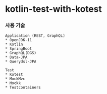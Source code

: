 # kotlin-test-with-kotest

### 사용 기술
```
Application (REST, GraphQL)
* OpenJDK-11
* Kotlin
* SpringBoot
* GraphQL(DGS)
* Data-JPA
* Querydsl-JPA

Test
* Kotest
* MockMvc
* Mockk
* Testcontainers
```